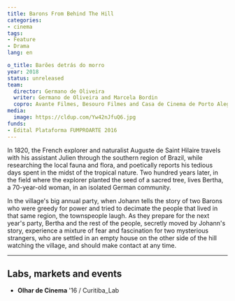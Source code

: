 ```yaml
---
title: Barons From Behind The Hill
categories:
- cinema
tags:
- Feature
- Drama
lang: en

o_title: Barões detrás do morro
year: 2018
status: unreleased
team:
  director: Germano de Oliveira
  writer: Germano de Oliveira and Marcela Bordin
  copro: Avante Filmes, Besouro Filmes and Casa de Cinema de Porto Alegre
media:
  image: https://cldup.com/Yw42nJfuQ6.jpg
funds:
- Edital Plataforma FUMPROARTE 2016
---
```


In 1820, the French explorer and naturalist Auguste de Saint Hilaire travels with his assistant Julien through the southern region of Brazil, while researching the local fauna and flora, and poetically reports his tedious days spent in the midst of the tropical nature. Two hundred years later, in the field where the explorer planted the seed of a sacred tree, lives Bertha, a 70-year-old woman, in an isolated German community.

In the village's big annual party, when Johann tells the story of two Barons who were greedy for power and tried to decimate the people that lived in that same region, the townspeople laugh. As they prepare for the next year's party, Bertha and the rest of the people, secretly moved by Johann's story, experience a mixture of fear and fascination for two mysterious strangers, who are settled in an empty house on the other side of the hill watching the village, and should make contact at any time.

---

## Labs, markets and events

* **Olhar de Cinema** '16 / Curitiba_Lab
